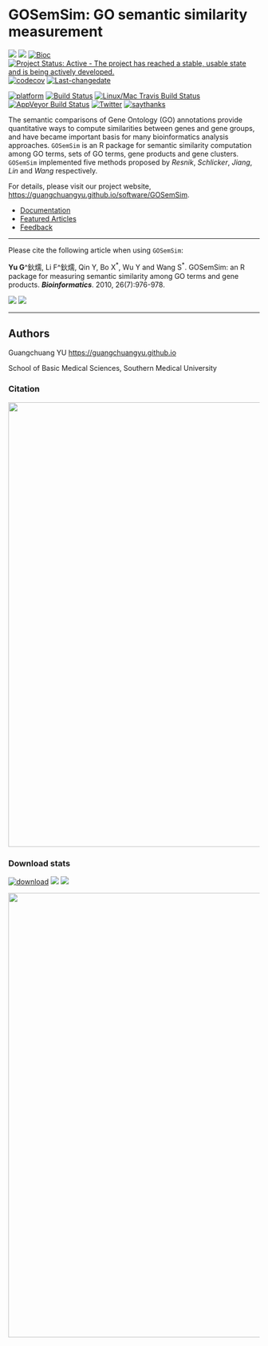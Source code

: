 # GOSemSim: GO semantic similarity measurement

[![](https://img.shields.io/badge/release%20version-2.8.0-green.svg)](https://www.bioconductor.org/packages/GOSemSim)
[![](https://img.shields.io/badge/devel%20version-2.9.1-green.svg)](https://github.com/guangchuangyu/GOSemSim)
[![Bioc](http://www.bioconductor.org/shields/years-in-bioc/GOSemSim.svg)](https://www.bioconductor.org/packages/devel/bioc/html/GOSemSim.html#since)
[![Project Status: Active - The project has reached a stable, usable
state and is being actively
developed.](http://www.repostatus.org/badges/latest/active.svg)](http://www.repostatus.org/#active)
[![codecov](https://codecov.io/gh/GuangchuangYu/GOSemSim/branch/master/graph/badge.svg)](https://codecov.io/gh/GuangchuangYu/GOSemSim/)
[![Last-changedate](https://img.shields.io/badge/last%20change-2019--04--16-green.svg)](https://github.com/GuangchuangYu/GOSemSim/commits/master)

[![platform](http://www.bioconductor.org/shields/availability/devel/GOSemSim.svg)](https://www.bioconductor.org/packages/devel/bioc/html/GOSemSim.html#archives)
[![Build
Status](http://www.bioconductor.org/shields/build/devel/bioc/GOSemSim.svg)](https://bioconductor.org/checkResults/devel/bioc-LATEST/GOSemSim/)
[![Linux/Mac Travis Build
Status](https://img.shields.io/travis/GuangchuangYu/GOSemSim/master.svg?label=Mac%20OSX%20%26%20Linux)](https://travis-ci.org/GuangchuangYu/GOSemSim)
[![AppVeyor Build
Status](https://img.shields.io/appveyor/ci/Guangchuangyu/GOSemSim/master.svg?label=Windows)](https://ci.appveyor.com/project/GuangchuangYu/GOSemSim)
[![Twitter](https://img.shields.io/twitter/url/http/shields.io.svg?style=social&logo=twitter)](https://twitter.com/intent/tweet?hashtags=GOSemSim&url=http://bioinformatics.oxfordjournals.org/content/26/7/976&screen_name=guangchuangyu)
[![saythanks](https://img.shields.io/badge/say-thanks-ff69b4.svg)](https://saythanks.io/to/GuangchuangYu)

The semantic comparisons of Gene Ontology (GO) annotations provide
quantitative ways to compute similarities between genes and gene groups,
and have became important basis for many bioinformatics analysis
approaches. `GOSemSim` is an R package for semantic similarity
computation among GO terms, sets of GO terms, gene products and gene
clusters. `GOSemSim` implemented five methods proposed by *Resnik*,
*Schlicker*, *Jiang*, *Lin* and *Wang* respectively.

For details, please visit our project website,
<https://guangchuangyu.github.io/software/GOSemSim>.

  - [Documentation](https://guangchuangyu.github.io/software/GOSemSim/documentation/)
  - [Featured
    Articles](https://guangchuangyu.github.io/software/GOSemSim/featuredArticles/)
  - [Feedback](https://guangchuangyu.github.io/software/GOSemSim/#feedback)

-----

Please cite the following article when using `GOSemSim`:

**Yu G**^鈥燸, Li F^鈥燸, Qin Y, Bo X<sup>\*</sup>, Wu Y and Wang
S<sup>\*</sup>. GOSemSim: an R package for measuring semantic similarity
among GO terms and gene products. ***Bioinformatics***. 2010,
26(7):976-978.

[![](https://img.shields.io/badge/doi-10.1093/bioinformatics/btq064-green.svg)](https://doi.org/10.1093/bioinformatics/btq064)
[![](https://img.shields.io/badge/Altmetric-19-green.svg)](https://www.altmetric.com/details/100979)

-----

## Authors

Guangchuang YU <https://guangchuangyu.github.io>

School of Basic Medical Sciences, Southern Medical
University

### Citation

<img src="https://guangchuangyu.github.io/software/citation_trend/GOSemSim.png" width="890"/>

### Download stats

[![download](http://www.bioconductor.org/shields/downloads/GOSemSim.svg)](https://bioconductor.org/packages/stats/bioc/GOSemSim/)
[![](https://img.shields.io/badge/download-120586/total-blue.svg)](https://bioconductor.org/packages/stats/bioc/GOSemSim)
[![](https://img.shields.io/badge/download-4594/month-blue.svg)](https://bioconductor.org/packages/stats/bioc/GOSemSim)

<img src="https://guangchuangyu.github.io/software/GOSemSim/index_files/figure-html/dlstats-1.png" width="890"/>
